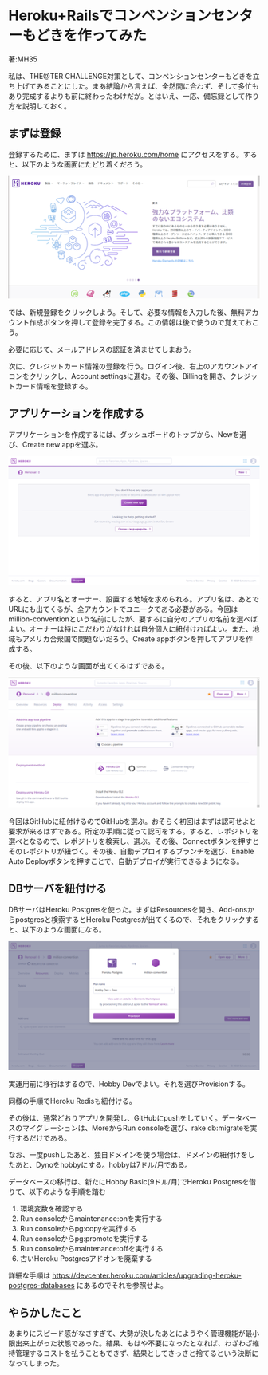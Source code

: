 # Heroku+Railsでコンベンションセンターもどきを作ってみた
<p class="right">著:MH35</p>

私は、THE@TER CHALLENGE対策として、コンベンションセンターもどきを立ち上げてみることにした。まあ結論から言えば、全然間に合わず、そして多忙もあり完成するよりも前に終わったわけだが。とはいえ、一応、備忘録として作り方を説明しておく。

## まずは登録

登録するために、まずは https://jp.heroku.com/home にアクセスをする。すると、以下のような画面にたどり着くだろう。

![図1 Herokuトップページ](images/mh35/top_screen.png)

では、新規登録をクリックしよう。そして、必要な情報を入力した後、無料アカウント作成ボタンを押して登録を完了する。この情報は後で使うので覚えておこう。

必要に応じて、メールアドレスの認証を済ませてしまおう。

次に、クレジットカード情報の登録を行う。ログイン後、右上のアカウントアイコンをクリックし、Account settingsに進む。その後、Billingを開き、クレジットカード情報を登録する。

## アプリケーションを作成する

アプリケーションを作成するには、ダッシュボードのトップから、Newを選び、Create new appを選ぶ。

![図2 Herokuアプリがまだ作られていない状況](images/mh35/no_apps_screen.png)

すると、アプリ名とオーナー、設置する地域を求められる。アプリ名は、あとでURLにも出てくるが、全アカウントでユニークである必要がある。今回はmillion-conventionという名前にしたが、要するに自分のアプリの名前を選べばよい。オーナーは特にこだわりがなければ自分個人に紐付ければよい。また、地域もアメリカ合衆国で問題ないだろう。Create appボタンを押してアプリを作成する。

その後、以下のような画面が出てくるはずである。

![図3 million-conventionアプリの設定画面](images/mh35/app_top.png)

今回はGitHubに紐付けるのでGitHubを選ぶ。おそらく初回はまずは認可せよと要求が来るはずである。所定の手順に従って認可をする。すると、レポジトリを選べとなるので、レポジトリを検索し、選ぶ。その後、Connectボタンを押すとそのレポジトリが紐づく。その後、自動デプロイするブランチを選び、Enable Auto Deployボタンを押すことで、自動デプロイが実行できるようになる。

## DBサーバを紐付ける

DBサーバはHeroku Postgresを使った。まずはResourcesを開き、Add-onsからpostgresと検索するとHeroku Postgresが出てくるので、それをクリックすると、以下のような画面になる。

![図4 Heroku Postgresをプロビジョンする画面](images/mh35/provision_herokupg.png)

実運用前に移行はするので、Hobby Devでよい。それを選びProvisionする。

同様の手順でHeroku Redisも紐付ける。

その後は、通常どおりアプリを開発し、GitHubにpushをしていく。データベースのマイグレーションは、MoreからRun consoleを選び、rake db:migrateを実行するだけである。

なお、一度pushしたあと、独自ドメインを使う場合は、ドメインの紐付けをしたあと、Dynoをhobbyにする。hobbyは7ドル/月である。

データベースの移行は、新たにHobby Basic(9ドル/月)でHeroku Postgresを借りて、以下のような手順を踏む

1. 環境変数を確認する
2. Run consoleからmaintenance:onを実行する
3. Run consoleからpg:copyを実行する
4. Run consoleからpg:promoteを実行する
5. Run consoleからmaintenance:offを実行する
6. 古いHeroku Postgresアドオンを廃棄する

詳細な手順は https://devcenter.heroku.com/articles/upgrading-heroku-postgres-databases にあるのでそれを参照せよ。

## やらかしたこと

あまりにスピード感がなさすぎて、大勢が決したあとにようやく管理機能が最小限出来上がった状態であった。結果、もはや不要になったとなれば、わざわざ維持管理するコストを払うこともできず、結果としてさっさと捨てるという決断になってしまった。